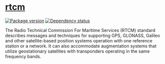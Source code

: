 # [rtcm][librtcm-github]

[![Package version][rtcm-hackage-img]][rtcm-hackage]
[![Dependency status][rtcm-hackage-deps-img]][rtcm-hackage-deps]

The Radio Technical Commission For Maritime Services (RTCM) standard
describes messages and techniques for supporting GPS, GLONASS, Galileo
and other satellite-based position systems operation with one
reference station or a network. It can also accommodate augmentation
systems that utilize geostationary satellites with transponders
operating in the same frequency bands.

[librtcm-github]: https://github.com/swift-nav/librtcm/tree/master/haskell
[rtcm-hackage-img]: https://img.shields.io/hackage/v/rtcm.svg?style=flat
[rtcm-hackage]: https://hackage.haskell.org/package/rtcm
[rtcm-hackage-deps-img]: https://img.shields.io/hackage-deps/v/rtcm.svg?style=flat
[rtcm-hackage-deps]: http://packdeps.haskellers.com/feed?needle=rtcm
